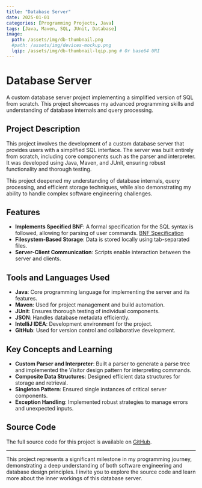 ```yaml
---
title: "Database Server"
date: 2025-01-01
categories: [Programming Projects, Java]
tags: [Java, Maven, SQL, JUnit, Database]
image:
  path: /assets/img/db-thumbnail.png
  #path: /assets/img/devices-mockup.png
  lqip: /assets/img/db-thumbnail-lqip.png # Or base64 URI
---
```


# Database Server

A custom database server project implementing a simplified version of SQL from scratch. This project showcases my advanced programming skills and understanding of database internals and query processing.

<!-- ![Database Server Thumbnail](/assets/img/db-thumbnail.png) -->

## Project Description

This project involves the development of a custom database server that provides users with a simplified SQL interface. The server was built entirely from scratch, including core components such as the parser and interpreter. It was developed using Java, Maven, and JUnit, ensuring robust functionality and thorough testing.

This project deepened my understanding of database internals, query processing, and efficient storage techniques, while also demonstrating my ability to handle complex software engineering challenges.

## Features

- **Implements Specified BNF**: A formal specification for the SQL syntax is followed, allowing for parsing of user commands. [BNF Specification](assets/BNF.txt)
- **Filesystem-Based Storage**: Data is stored locally using tab-separated files.
- **Server-Client Communication**: Scripts enable interaction between the server and clients.

## Tools and Languages Used

- **Java**: Core programming language for implementing the server and its features.
- **Maven**: Used for project management and build automation.
- **JUnit**: Ensures thorough testing of individual components.
- **JSON**: Handles database metadata efficiently.
- **IntelliJ IDEA**: Development environment for the project.
- **GitHub**: Used for version control and collaborative development.

## Key Concepts and Learning

- **Custom Parser and Interpreter**: Built a parser to generate a parse tree and implemented the Visitor design pattern for interpreting commands.
- **Composite Data Structures**: Designed efficient data structures for storage and retrieval.
- **Singleton Pattern**: Ensured single instances of critical server components.
- **Exception Handling**: Implemented robust strategies to manage errors and unexpected inputs.

## Source Code

The full source code for this project is available on [GitHub](https://github.com/alexandermfisher/database-server).

---

This project represents a significant milestone in my programming journey, demonstrating a deep understanding of both software engineering and database design principles. I invite you to explore the source code and learn more about the inner workings of this database server.